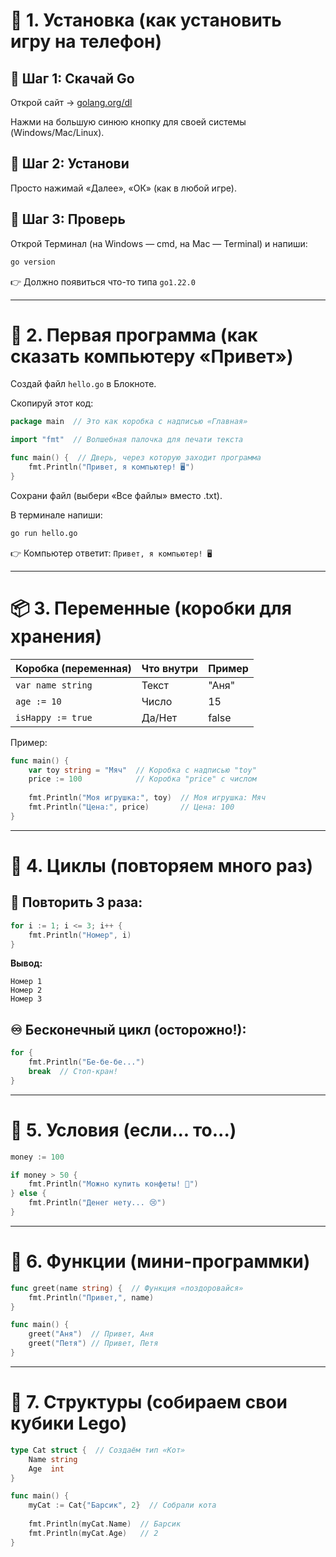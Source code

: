 # 🎯 1. Установка (как установить игру на телефон)

## 🧩 Шаг 1: Скачай Go

Открой сайт → [golang.org/dl](https://golang.org/dl)

Нажми на большую синюю кнопку для своей системы (Windows/Mac/Linux).

## 🧩 Шаг 2: Установи

Просто нажимай «Далее», «ОК» (как в любой игре).

## 🧩 Шаг 3: Проверь

Открой Терминал (на Windows — cmd, на Mac — Terminal) и напиши:

```bash
go version
```

👉 Должно появиться что-то типа `go1.22.0`

---

# 🧩 2. Первая программа (как сказать компьютеру «Привет»)

Создай файл `hello.go` в Блокноте.

Скопируй этот код:

```go
package main  // Это как коробка с надписью «Главная»

import "fmt"  // Волшебная палочка для печати текста

func main() {  // Дверь, через которую заходит программа
    fmt.Println("Привет, я компьютер! 🖥️")  
}
```

Сохрани файл (выбери «Все файлы» вместо .txt).

В терминале напиши:

```bash
go run hello.go
```

👉 Компьютер ответит: `Привет, я компьютер! 🖥️`

---

# 📦 3. Переменные (коробки для хранения)

| Коробка (переменная) | Что внутри | Пример   |
|----------------------|------------|----------|
| `var name string`    | Текст      | "Аня"    |
| `age := 10`          | Число      | 15       |
| `isHappy := true`    | Да/Нет     | false    |

Пример:

```go
func main() {
    var toy string = "Мяч"  // Коробка с надписью "toy"
    price := 100            // Коробка "price" с числом
    
    fmt.Println("Моя игрушка:", toy)  // Моя игрушка: Мяч
    fmt.Println("Цена:", price)       // Цена: 100
}
```

---

# 🔄 4. Циклы (повторяем много раз)

## 🔂 Повторить 3 раза:

```go
for i := 1; i <= 3; i++ {
    fmt.Println("Номер", i)  
}
```

**Вывод:**
```
Номер 1
Номер 2
Номер 3
```

## ♾️ Бесконечный цикл (осторожно!):

```go
for {
    fmt.Println("Бе-бе-бе...")
    break  // Стоп-кран!
}
```

---

# 🎲 5. Условия (если... то...)

```go
money := 100

if money > 50 {
    fmt.Println("Можно купить конфеты! 🍭")  
} else {
    fmt.Println("Денег нету... 😢")  
}
```

---

# 🧩 6. Функции (мини-программки)

```go
func greet(name string) {  // Функция «поздоровайся»
    fmt.Println("Привет,", name)
}

func main() {
    greet("Аня")  // Привет, Аня
    greet("Петя") // Привет, Петя
}
```

---

# 🎨 7. Структуры (собираем свои кубики Lego)

```go
type Cat struct {  // Создаём тип «Кот»
    Name string
    Age  int
}

func main() {
    myCat := Cat{"Барсик", 2}  // Собрали кота
    
    fmt.Println(myCat.Name)  // Барсик
    fmt.Println(myCat.Age)   // 2
}
```